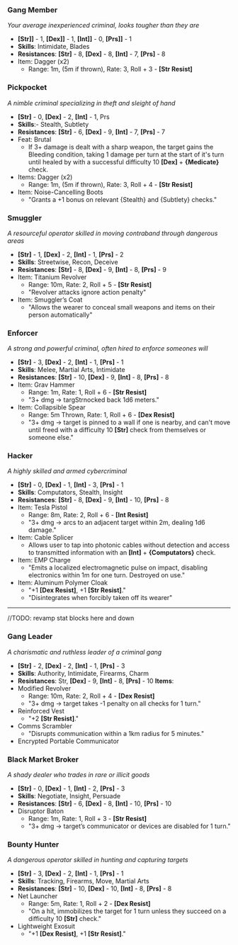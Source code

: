 ### Gang Member
_Your average inexperienced criminal, looks tougher than they are_
- **\[Str\]\]** - 1, **\[Dex\]\]** - 1, **\[Int\]\]** - 0, **\[Prs\]\]** - 1
- **Skills**: Intimidate, Blades
- **Resistances**: **\[Str\]** - 8, **\[Dex\]** - 8, **\[Int\]** - 7, **\[Prs\]** - 8
- Item: Dagger (x2)
	- Range: 1m, (5m if thrown), Rate: 3, Roll + 3 - **\[Str Resist\]**
### Pickpocket
_A nimble criminal specializing in theft and sleight of hand_
- **\[Str\]** - 0, **\[Dex\]** - 2, **\[Int\]** - 1, Prs
- **Skills**:- Stealth, Subtlety
- **Resistances**: **\[Str\]** - 6, **\[Dex\]** - 9, **\[Int\]** - 7, **\[Prs\]** - 7
- Feat: Brutal
	- If 3+ damage is dealt with a sharp weapon, the target gains the Bleeding condition, taking 1 damage per turn at the start of it's turn until healed by with a successful difficulty 10 **\[Dex\]** + **{Medicate}** check.
- Items: Dagger (x2)
	- Range: 1m, (5m if thrown), Rate: 3, Roll + 4 - **\[Str Resist\]**
- Item: Noise-Cancelling Boots
    - "Grants a +1 bonus on relevant {Stealth} and {Subtlety} checks."
### Smuggler
_A resourceful operator skilled in moving contraband through dangerous areas_
- **\[Str\]** - 1, **\[Dex\]** - 2, **\[Int\]** - 1, **\[Prs\]** - 2
- **Skills**: Streetwise, Recon, Deceive
- **Resistances**: **\[Str\]** - 8, **\[Dex\]** - 9, **\[Int\]** - 8, **\[Prs\]** - 9
- Item: Titanium Revolver
	- Range: 10m, Rate: 2,  Roll + 5 - **\[Str Resist\]**
	- "Revolver attacks ignore action penalty"
- Item: Smuggler’s Coat
    - "Allows the wearer to conceal small weapons and items on their person automatically"
### Enforcer
_A strong and powerful criminal, often hired to enforce someones will_
- **\[Str\]** - 3, **\[Dex\]** - 2, **\[Int\]** - 1, **\[Prs\]** - 1
- **Skills**: Melee, Martial Arts, Intimidate
- **Resistances**: **\[Str\]** - 10, **\[Dex\]** - 9, **\[Int\]** - 8, **\[Prs\]** - 8 
- Item: Grav Hammer
	- Range: 1m, Rate: 1, Roll + 6 - **\[Str Resist\]**
    - "3+ dmg → targStrnocked back 1d6 meters."
- Item: Collapsible Spear
	- Range: 5m Thrown, Rate: 1, Roll + 6 - **\[Dex Resist\]**
	- "3+ dmg → target is pinned to a wall if one is nearby, and can't move until freed with a difficulty 10 **\[Str\]** check from themselves or someone else."
### Hacker
_A highly skilled and armed cybercriminal_
- **\[Str\]** - 0, **\[Dex\]** - 1, **\[Int\]** - 3, **\[Prs\]** - 1
- **Skills**: Computators, Stealth, Insight
- **Resistances**: **\[Str\]** - 8, **\[Dex\]** - 9, **\[Int\]** - 10, **\[Prs\]** - 8 
- Item: Tesla Pistol
	- Range: 8m, Rate: 2, Roll + 6 - **\[Int Resist\]**
    - "3+ dmg → arcs to an adjacent target within 2m, dealing 1d6 damage."
- Item: Cable Splicer
	- Allows user to tap into photonic cables without detection and access to transmitted information with an **\[Int\]** + **{Computators}** check.
- Item: EMP Charge
	- "Emits a localized electromagnetic pulse on impact, disabling electronics within 1m for one turn. Destroyed on use."
- Item: Aluminum Polymer Cloak
    - "+1 **\[Dex Resist\]**, +1 **\[Str Resist\]**."
    - "Disintegrates when forcibly taken off its wearer"
-----
//TODO: revamp stat blocks here and down
### Gang Leader
_A charismatic and ruthless leader of a criminal gang_
- **\[Str\]** - 2, **\[Dex\]** - 2, **\[Int\]** - 1, **\[Prs\]** - 3
- **Skills**: Authority, Intimidate, Firearms, Charm
- **Resistances**: Str, **\[Dex\]** - 9, **\[Int\]** - 8, **\[Prs\]** - 10 
    **Items**:
- Modified Revolver
    - Range: 10m, Rate: 2, Roll + 4 - **\[Dex Resist\]**
    - "3+ dmg → target takes -1 penalty on all checks for 1 turn."
- Reinforced Vest
    - "+2 **\[Str Resist\]**."
- Comms Scrambler
    - "Disrupts communication within a 1km radius for 5 minutes."
- Encrypted Portable Communicator
### Black Market Broker
_A shady dealer who trades in rare or illicit goods_
- **\[Str\]** - 0, **\[Dex\]** - 1, **\[Int\]** - 2, **\[Prs\]** - 3
- **Skills**: Negotiate, Insight, Persuade
- **Resistances**: **\[Str\]** - 6, **\[Dex\]** - 8, **\[Int\]** - 10, **\[Prs\]** - 10 
- Disruptor Baton
    - Range: 1m, Rate: 1, Roll + 3 - **\[Str Resist\]**
    - "3+ dmg → target’s communicator or devices are disabled for 1 turn."
### Bounty Hunter
_A dangerous operator skilled in hunting and capturing targets_
- **\[Str\]** - 3, **\[Dex\]** - 2, **\[Int\]** - 1, **\[Prs\]** - 1
- **Skills**: Tracking, Firearms, Move, Martial Arts
- **Resistances**: **\[Str\]** - 10, **\[Dex\]** - 10, **\[Int\]** - 8, **\[Prs\]** - 8 
- Net Launcher
    - Range: 5m, Rate: 1, Roll + 2 - **\[Dex Resist\]**
    - "On a hit, immobilizes the target for 1 turn unless they succeed on a difficulty 10 **\[Str\]** check."
- Lightweight Exosuit
    - "+1 **\[Dex Resist\]**, +1 **\[Str Resist\]**."
